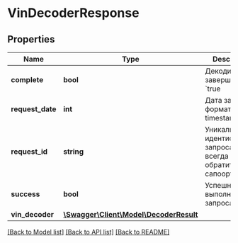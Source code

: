 # VinDecoderResponse

## Properties
Name | Type | Description | Notes
------------ | ------------- | ------------- | -------------
**complete** | **bool** | Декодирование завершено &#x60;true|false&#x60; | [optional] 
**request_date** | **int** | Дата запроса, в формате &#x60;unix timestamp&#x60; | [optional] 
**request_id** | **string** | Уникальный идентификатор запроса, с ним всегда можно обратиться в сапоорт. | [optional] 
**success** | **bool** | Успешность выполнения запроса &#x60;true|false&#x60; | [optional] 
**vin_decoder** | [**\Swagger\Client\Model\DecoderResult**](DecoderResult.md) |  | [optional] 

[[Back to Model list]](../README.md#documentation-for-models) [[Back to API list]](../README.md#documentation-for-api-endpoints) [[Back to README]](../README.md)



